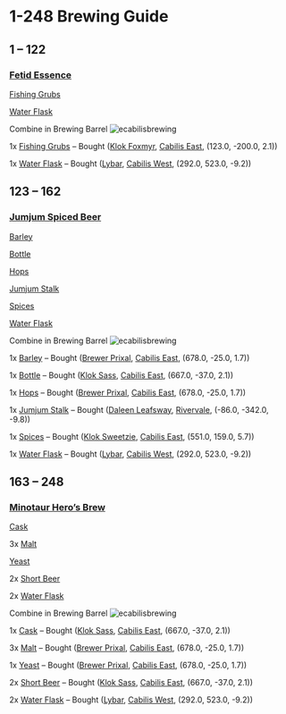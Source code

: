 # 1-248 Brewing Guide

## 1 – 122

### [Fetid Essence](https://www.pqdi.cc/item/24456)


[Fishing Grubs](https://www.pqdi.cc/item/13106)

[Water Flask](https://www.pqdi.cc/item/13006)

Combine in Brewing Barrel ![ecabilisbrewing]({{site.baseurl}}/assets/images/Map_ecabilis.jpg)

1x [Fishing Grubs](https://www.pqdi.cc/item/13106) – Bought ([Klok Foxmyr](https://www.pqdi.cc/npc/106047), [Cabilis East](https://www.pqdi.cc/zone/106), (123.0, -200.0, 2.1))

1x [Water Flask](https://www.pqdi.cc/item/13006) – Bought ([Lybar](https://www.pqdi.cc/npc/82015), [Cabilis West](https://www.pqdi.cc/zone/82), (292.0, 523.0, -9.2))

## 123 – 162

### [Jumjum Spiced Beer](https://www.pqdi.cc/item/9658)



[Barley](https://www.pqdi.cc/item/16590)

[Bottle](https://www.pqdi.cc/item/16598)

[Hops](https://www.pqdi.cc/item/16591)

[Jumjum Stalk](https://www.pqdi.cc/item/13975)

[Spices](https://www.pqdi.cc/item/13425)

[Water Flask](https://www.pqdi.cc/item/13006)

Combine in Brewing Barrel ![ecabilisbrewing]({{site.baseurl}}/assets/images/Map_ecabilis.jpg)


1x [Barley](https://www.pqdi.cc/item/16590) – Bought ([Brewer Prixal](https://www.pqdi.cc/npc/106096), [Cabilis East](https://www.pqdi.cc/zone/106), (678.0, -25.0, 1.7))

1x [Bottle](https://www.pqdi.cc/item/16598) – Bought ([Klok Sass](https://www.pqdi.cc/npc/106095), [Cabilis East](https://www.pqdi.cc/zone/106), (667.0, -37.0, 2.1))

1x [Hops](https://www.pqdi.cc/item/16591) – Bought ([Brewer Prixal](https://www.pqdi.cc/npc/106096), [Cabilis East](https://www.pqdi.cc/zone/106), (678.0, -25.0, 1.7))

1x [Jumjum Stalk](https://www.pqdi.cc/item/13975) – Bought ([Daleen Leafsway](https://www.pqdi.cc/npc/19079), [Rivervale](https://www.pqdi.cc/zone/19), (-86.0, -342.0, -9.8))

1x [Spices](https://www.pqdi.cc/item/13425) – Bought ([Klok Sweetzie](https://www.pqdi.cc/npc/106020), [Cabilis East](https://www.pqdi.cc/zone/106), (551.0, 159.0, 5.7))

1x [Water Flask](https://www.pqdi.cc/item/13006) – Bought ([Lybar](https://www.pqdi.cc/npc/82015), [Cabilis West](https://www.pqdi.cc/zone/82), (292.0, 523.0, -9.2))

## 163 – 248

### [Minotaur Hero’s Brew](https://www.pqdi.cc/item/19198)


[Cask](https://www.pqdi.cc/item/16580)

3x [Malt](https://www.pqdi.cc/item/16595)

[Yeast](https://www.pqdi.cc/item/16596)

2x [Short Beer](https://www.pqdi.cc/item/13032)

2x [Water Flask](https://www.pqdi.cc/item/13006)

Combine in Brewing Barrel ![ecabilisbrewing]({{site.baseurl}}/assets/images/Map_ecabilis.jpg)

1x [Cask](https://www.pqdi.cc/item/16580) –  Bought ([Klok Sass](https://www.pqdi.cc/npc/106095), [Cabilis East](https://www.pqdi.cc/zone/106), (667.0, -37.0, 2.1))

3x [Malt](https://www.pqdi.cc/item/16595) – Bought ([Brewer Prixal](https://www.pqdi.cc/npc/106096), [Cabilis East](https://www.pqdi.cc/zone/106), (678.0, -25.0, 1.7))

1x [Yeast](https://www.pqdi.cc/item/16596) – Bought ([Brewer Prixal](https://www.pqdi.cc/npc/106096), [Cabilis East](https://www.pqdi.cc/zone/106), (678.0, -25.0, 1.7))

2x [Short Beer](https://www.pqdi.cc/item/13032) – Bought ([Klok Sass](https://www.pqdi.cc/npc/106095), [Cabilis East](https://www.pqdi.cc/zone/106), (667.0, -37.0, 2.1))

2x [Water Flask](https://www.pqdi.cc/item/13006) – Bought ([Lybar](https://www.pqdi.cc/npc/82015), [Cabilis West](https://www.pqdi.cc/zone/82), (292.0, 523.0, -9.2))




